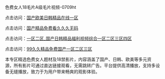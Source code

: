 色费女人18毛片A级毛片视频-0709ht

点击访问：<a href="https://heiliaoxwd5i8.pages.dev">国产欧美日韩精品在线一区</a>

点击访问：<a href="https://heiliaowt0d7p.pages.dev">国产精品免费看久久久无码</a>

点击访问：<a href="https://heiliaoga6s9v.pages.dev">一区二区_国产日韩精品福利视频综合一区二区三区四区</a>

点击访问：<a href="https://heiliaoow5kzm.pages.dev">99久久精品免费国产一区二区三区</a>

本专区精选色费女人题材及18禁影片，内容涵盖了国产、日韩、欧美等多元资源，所有影片可通过直达链接观看，无需跳转广告。平台提供高清播放，支持多设备无缝播放，致力于为用户带来畅爽的观影体验。

<span style="display:none;">[Canonical link](https://github.com/hay20250709/hay20250709 ）</span>
